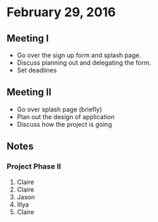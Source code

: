 # February 29, 2016
## Meeting I
- Go over the sign up form and splash page.
- Discuss planning out and delegating the form.
- Set deadlines


## Meeting II
- Go over splash page (briefly)
- Plan out the design of application
- Discuss how the project is going


## Notes
### Project Phase II
1. Claire
2. Claire
3. Jason
4. Illya
5. Claire




